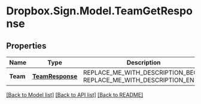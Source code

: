 # Dropbox.Sign.Model.TeamGetResponse

## Properties

Name | Type | Description | Notes
------------ | ------------- | ------------- | -------------
**Team** | [**TeamResponse**](TeamResponse.md) | REPLACE_ME_WITH_DESCRIPTION_BEGIN  REPLACE_ME_WITH_DESCRIPTION_END | [optional] **Warnings** | [**List&lt;WarningResponse&gt;**](WarningResponse.md) | REPLACE_ME_WITH_DESCRIPTION_BEGIN A list of warnings. REPLACE_ME_WITH_DESCRIPTION_END | [optional] 

[[Back to Model list]](../README.md#documentation-for-models) [[Back to API list]](../README.md#documentation-for-api-endpoints) [[Back to README]](../README.md)

